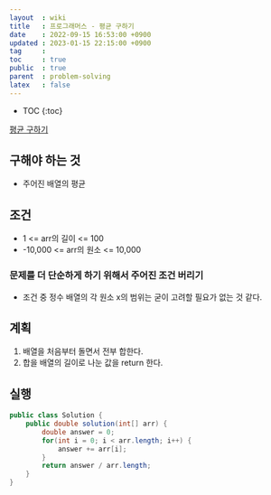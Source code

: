 ```yaml
---
layout  : wiki
title   : 프로그래머스 - 평균 구하기
date    : 2022-09-15 16:53:00 +0900
updated : 2023-01-15 22:15:00 +0900
tag     : 
toc     : true
public  : true
parent  : problem-solving
latex   : false
---
```


* TOC
{:toc}

[평균 구하기](https://school.programmers.co.kr/learn/courses/30/lessons/12944)

## 구해야 하는 것
- 주어진 배열의 평균

## 조건
- 1 <= arr의 길이 <= 100
- -10,000 <= arr의 원소 <= 10,000

### 문제를 더 단순하게 하기 위해서 주어진 조건 버리기
- 조건 중 정수 배열의 각 원소 x의 범위는 굳이 고려할 필요가 없는 것 같다.

## 계획
1. 배열을 처음부터 돌면서 전부 합한다.
2. 합을 배열의 길이로 나눈 값을 return 한다.

## 실행
```java
public class Solution {
    public double solution(int[] arr) {
        double answer = 0;
        for(int i = 0; i < arr.length; i++) {
            answer += arr[i];
        }
        return answer / arr.length;
    }
}
```
